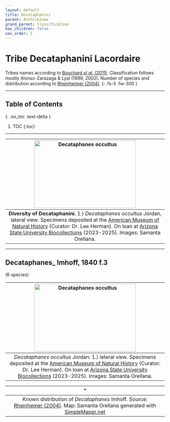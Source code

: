```yaml
---
layout: default
title: Decataphanini
parent: Anthribinae
grand_parent: Classification
has_children: false
nav_order: 5
---
```



# Tribe Decataphanini Lacordaire
Tribes names according to [Bouchard _el al._ (2011)](https://zookeys.pensoft.net/articles.php?id=4001). Classification follows mostly Alonso-Zarazaga & Lyal (1999, 2002). Number of species and distribution according to [Rheinheimer (2004)](https://www.zobodat.at/pdf/Mitt-Ent-Ver-Stuttgart_39_2004_0001-0244.pdf).
{: .fs-5 .fw-300 }

---

## Table of Contents
{: .no_toc .text-delta }

1. TOC
{:toc}

---

| [<img src="https://serv.biokic.asu.edu/imglib/ecdysis/Anthribidae/202303/AMNH_Decataphanes_ocultus_late_1678400916.jpg" alt="Decataphanes occultus" width="320" height="213.4">](https://serv.biokic.asu.edu/ecdysis/imagelib/imgdetails.php?imgid=303438) | 
|:--:| 
|**Diversity of Decataphanini.** 1.) *Decataphanes occultus* Jordan, lateral view. Specimens deposited at the [American Museum of Natural History](https://www.amnh.org/research/invertebrate-zoology/collections) (Curator: Dr. Lee Herman). On loan at [Arizona State University Biocollections](https://sols.asu.edu/research/natural-history-collections) (2023-2025). Images: Samanta Orellana.|

---

## Decataphanes_ Imhoff, 1840 f.3
(6 species)

| [<img src="https://serv.biokic.asu.edu/imglib/ecdysis/Anthribidae/202303/AMNH_Decataphanes_ocultus_late_1678400916.jpg" alt="Decataphanes occultus" width="320" height="213.4">](https://serv.biokic.asu.edu/ecdysis/imagelib/imgdetails.php?imgid=303438) | 
|:--:| 
|_Decataphanes occultus_ Jordan: 1.) lateral view. Specimens deposited at the [American Museum of Natural History](https://www.amnh.org/research/invertebrate-zoology/collections) (Curator: Dr. Lee Herman). On loan at [Arizona State University Biocollections](https://sols.asu.edu/research/natural-history-collections) (2023-2025). Images: Samanta Orellana.|

|<img src="https://www.simplemappr.net/map/20147" alt="" />" | 
|:--:| 
|Known distribution of _Decataphanes_ Imhoff. Source: [Rheinhemer (2004)](https://www.zobodat.at/pdf/Mitt-Ent-Ver-Stuttgart_39_2004_0001-0244.pdf). Map: Samanta Orellana generated with [SimpleMappr.net](https://www.simplemappr.net/) |

